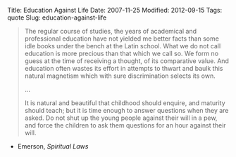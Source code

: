 Title: Education Against Life
Date: 2007-11-25
Modified: 2012-09-15
Tags: quote
Slug: education-against-life

<blockquote>The regular course of studies, the years of academical and professional education have not yielded me better facts than some idle books under the bench at the Latin school. What we do not call education is more precious than that which we call so. We form no guess at the time of receiving a thought, of its comparative value. And education often wastes its effort in attempts to thwart and baulk this natural magnetism which with sure discrimination selects its own.

...

It is natural and beautiful that childhood should enquire, and maturity should teach; but it is time enough to answer questions when they are asked. Do not shut up the young people against their will in a pew, and force the children to ask them questions for an hour against their will.</blockquote>
- Emerson, <em>Spiritual Laws</em>
